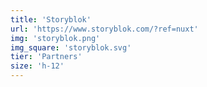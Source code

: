 ```yaml
---
title: 'Storyblok'
url: 'https://www.storyblok.com/?ref=nuxt'
img: 'storyblok.png'
img_square: 'storyblok.svg'
tier: 'Partners'
size: 'h-12'
---
```

